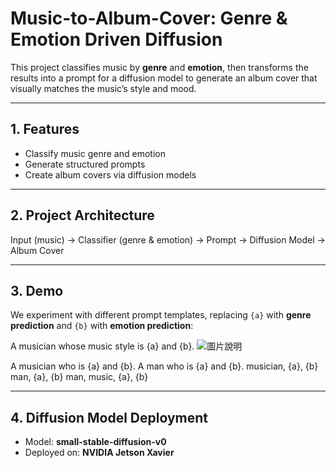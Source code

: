 # Music-to-Album-Cover: Genre & Emotion Driven Diffusion

This project classifies music by **genre** and **emotion**, then transforms the results into a prompt for a diffusion model to generate an album cover that visually matches the music’s style and mood.  

---

## 1. Features
- Classify music genre and emotion  
- Generate structured prompts  
- Create album covers via diffusion models  

---

## 2. Project Architecture

Input (music) → Classifier (genre & emotion) → Prompt → Diffusion Model → Album Cover

---

## 3. Demo

We experiment with different prompt templates, replacing `{a}` with **genre prediction** and `{b}` with **emotion prediction**:

A musician whose music style is {a} and {b}.
![圖片說明](https://drive.google.com/uc?export=view&id=1d4E4_otNC7CNWVTJdfxTrlZOYOskKc9I)


A musician who is {a} and {b}.
A man who is {a} and {b}.
musician, {a}, {b}
man, {a}, {b}
man, music, {a}, {b}

---

## 4. Diffusion Model Deployment
- Model: **small-stable-diffusion-v0**  
- Deployed on: **NVIDIA Jetson Xavier**
